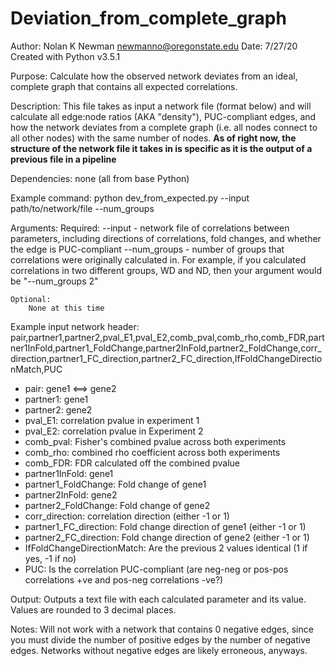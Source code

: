 # Deviation_from_complete_graph
 Author: Nolan K Newman <newmanno@oregonstate.edu>
 Date: 7/27/20
 Created with Python v3.5.1
 
 Purpose:
 Calculate how the observed network deviates from an ideal, complete graph that contains all expected correlations.

 Description: This file takes as input a network file (format below) and will calculate all edge:node ratios (AKA "density"), PUC-compliant edges, and how the network deviates from a complete graph (i.e. all nodes connect to all other nodes) with the same number of nodes. **As of right now, the structure of the network file it takes in is specific as it is the output of a previous file in a pipeline**
 
 Dependencies: none (all from base Python)
 
 Example command:
	python dev_from_expected.py --input path/to/network/file --num_groups <number of groups>
	
 Arguments:
	Required: 
		--input  -  network file of correlations between parameters, including directions of correlations, fold changes, and whether the edge is PUC-compliant
		--num_groups  -  number of groups that correlations were originally calculated in. For example, if you calculated correlations in two different groups, WD and ND, then your argument would be "--num_groups 2"
		
	Optional:
		None at this time
		
 Example input network header:
	pair,partner1,partner2,pval_E1,pval_E2,comb_pval,comb_rho,comb_FDR,partner1InFold,partner1_FoldChange,partner2InFold,partner2_FoldChange,corr_direction,partner1_FC_direction,partner2_FC_direction,IfFoldChangeDirectionMatch,PUC
- pair: gene1 <==> gene2
- partner1: gene1
- partner2: gene2
- pval_E1: correlation pvalue in experiment 1
- pval_E2: correlation pvalue in Experiment 2
- comb_pval: Fisher's combined pvalue across both experiments
- comb_rho: combined rho coefficient across both experiments
- comb_FDR: FDR calculated off the combined pvalue
- partner1InFold: gene1
- partner1_FoldChange: Fold change of gene1
- partner2InFold: gene2
- partner2_FoldChange: Fold change of gene2
- corr_direction: correlation direction (either -1 or 1)
- partner1_FC_direction: Fold change direction of gene1 (either -1 or 1)
- partner2_FC_direction: Fold change direction of gene2 (either -1 or 1)    
- IfFoldChangeDirectionMatch: Are the previous 2 values identical (1 if yes, -1 if no)
- PUC: Is the correlation PUC-compliant (are neg-neg or pos-pos correlations +ve and pos-neg correlations -ve?)
			
 Output:
	Outputs a text file with each calculated parameter and its value. Values are rounded to 3 decimal places.
	
 Notes:
	Will not work with a network that contains 0 negative edges, since you must divide the number of positive edges by the number of negative edges. Networks without negative edges are likely erroneous, anyways.






	
